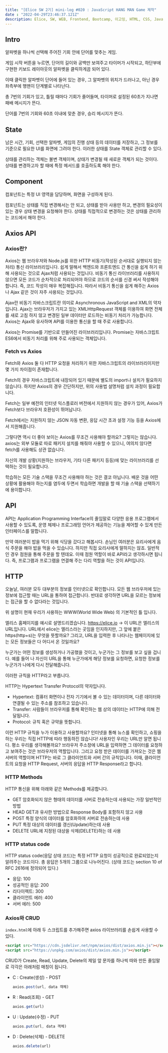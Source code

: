 ```yaml
---
title: "[Elice SW 2기] mini-log #020 : JavaScript HANG MAN Game 제작"
date : "2022-04-29T23:46:37.121Z"
description: Elice, SW, WEB, Frontend, Bootcamp, 이고잉, HTML, CSS, JavaScript, OOP, Event, ES6, async, await, fetch API, REST API
---
```


## Intro

알파벳을 하나씩 선택해 주어진 기회 안에 단어를 맞추는 게임.

게임 시작 버튼을 누르면, 단어의 길이와 공백만 보여주고 타이머가 시작되고, 하단부에 구현한 키보드 레이아웃의 알파벳을 클릭하게끔 되어 있다.

이때 클릭한 알파벳이 단어에 들어 있는 경우, 그 알파벳의 위치가 드러나고, 아닌 경우 좌측부에 행맨이 단계별로 나타난다.

총 7번의 기회가 있고, 틀릴 때마다 기회가 줄어들며, 타이머로 설정된 60초가 지나면 패배 메시지가 뜬다.

단어를 7번의 기회와 60초 이내에 맞춘 경우, 승리 메시지가 뜬다.

## State

남은 시간, 기회, 선택한 알파벳, 게임의 진행 상태 등의 데이터를 저장하고, 그 정보를 기준으로 필요한 UI를 화면에 그려야 한다. 이러한 상태를 State 객체로 관리할 수 있다.

상태를 관리하는 객체는 불변 객체이며, 상태가 변경될 때 새로운 객체가 되는 것이다. 상태를 변경하고자 할 때에 특정 메서드를 호출하도록 해야 한다.

## Component

컴포넌트는 특정 UI 영역을 담당하며, 화면을 구성하게 된다.

컴포넌트는 상태를 직접 변경해서는 안 되고, 상태를 받아 사용만 하고, 변경의 필요성이 있는 경우 상태 변경을 요청해야 한다. 상태를 직접적으로 변경하는 것은 상태를 관리하는 코드에서 해야 한다.

## Axios API

### Axios란?

Axios는 웹 브라우저와 Node.js를 위한 HTTP 비동기(작성된 순서대로 실행되지 않는 처리) 통신 라이브러리입니다. 쉽게 말해서 백엔드와 프론트엔드 간 통신을 쉽게 하기 위해 사용되는 것으로 Ajax처럼 사용되는 것입니다. 비동기 통신 라이브러리를 사용하지 않으면 모든 코드가 순차적으로 처리되어야 하므로 코드의 순서를 신경 써서 작성해야 합니다. 즉, 코드 작성이 매우 복잡해집니다. 따라서 비동기 통신을 쉽게 해주는 Axios나 Ajax 같은 것이 자주 사용되는 것입니다.

Ajax란 비동기 자바스크립트란 의미로 Asynchronous JavaScript and XML의 약자입니다. Ajax는 브라우저가 가지고 있는 XMLHttpRequest 객체를 이용하여 화면 전체를 새로 고침 하지 않고 변경된 일부 데이터만 로드하는 비동기 처리가 가능합니다. Axios는 Ajax와 유사하며 API를 이용한 통신을 할 때 주로 사용합니다.

Axios는 Promise를 기반으로 만들어진 라이브러리입니다. Promise는 자바스크립트 ES6에서 비동기 처리를 위해 주로 사용되는 객체입니다.

### Fetch vs Axios

Fetch와 Axios 둘 다 HTTP 요청을 처리하기 위한 자바스크립트의 라이브러리이지만 몇 가지 차이점이 존재합니다.

Fetch의 경우 자바스크립트에 내장되어 있기 때문에 별도의 import나 설치가 필요하지 않습니다. 하지만 Axios의 경우 간단하지만, 위의 사용법 설명처럼 설치 과정이 필요합니다.

Fetch는 일부 예전의 인터넷 익스플로러 버전에서 지원하지 않는 경우가 있어, Axios가 Fetch보다 브라우저 호환성이 뛰어납니다.

Fetch에서는 지원하지 않는 JSON 자동 변환, 응답 시간 초과 설정 기능 등을 Axios에서 지원해줍니다.

그렇다면 역시 더 좋아 보이는 Axios를 무조건 사용해야 할까요? 그렇지는 않습니다. axios는 외부 모듈로 따로 패키지 설치를 해줘야 사용할 수 있으니, 여의치 않다면 fetch를 사용해도 상관 없습니다.

자신의 개발 상황(지원하는 브라우저, 기타 다른 패키지 등등)에 맞는 라이브러리를 선택하는 것이 필요합니다.

학습하는 모든 기술 스택을 무조건 사용해야 하는 것은 결코 아닙니다. 배운 것을 어떤 상황에 활용해야 하는지를 염두에 두면서 학습하면 개발을 할 때 기술 스택을 선택하기에 용이합니다.

## API

API는 Application Programming Interface의 줄임말로 다양한 응용 프로그램에서 사용할 수 있도록, 운영 체제나 프로그래밍 언어가 제공하는 기능을 제어할 수 있게 만든 인터페이스를 말합니다.

만약 여러분이 밥을 먹기 위해 식당을 갔다고 해봅시다. 손님인 여러분은 요리사에게 음식 주문을 해야 밥을 먹을 수 있습니다. 하지만 직접 요리사에게 말하지는 않죠. 일반적인 경우 점원을 통해 주문을 할 텐데요. 이때 점원 역할이 바로 API라고 생각하시면 됩니다. 즉, 프로그램과 프로그램을 연결해 주는 다리 역할을 하는 것이 API입니다.

## HTTP

오늘날, 여러분 모두 대부분의 정보를 인터넷으로 확인합니다. 모든 웹 브라우저에 있는 정보에 접근할 때는 URL을 통하여 접근합니다. 반대로 생각하면 URL을 모르는 정보에는 접근을 할 수 없다라는 것입니다.

위 설명이 현재 우리가 사용하는 WWW(World Wide Web) 의 기본적인 틀 입니다.

엘리스 홈페이지를 예시로 설명드리겠습니다.
<https://elice.io> → 이 URL은 엘리스의 URL입니다. URL에서 elice는 엘리스라는 곳임을 인지하지만, 그 앞에 붙은 https(http+s)는 무엇을 뜻할까요? 그리고, URL을 입력한 후 나타나는 웹페이지에 있는 모든 정보들은 다 어디서 온 것일까요?

누군가는 어떤 정보를 생성하거나 가공했을 것이고, 누군가는 그 정보를 보고 싶을 겁니다.
예를 들어 나 자신이 URL을 통해 누군가에게 해당 정보를 요청하면, 요청한 정보를 누군가가 나에게 다시 전달해줍니다.

이러한 규칙을 HTTP라고 부릅니다.

HTTP는 Hypertext Transfer Protocol의 약자입니다.

- Hypertext: 컴퓨터 화면이나 전자 기기에서 볼 수 있는 데이터이며, 다른 데이터와 연결될 수 있는 주소를 참조하고 있습니다.
- Transfer: 사람들이 브라우저를 통해 확인하는 웹 상의 데이터는 HTTP에 의해 전달됩니다.
- Protocol: 규칙 혹은 규약을 뜻합니다.

이런 HTTP 규칙을 누가 이용하고 사용할까요? 인터넷을 통해 뉴스를 확인하고, 쇼핑을 하는 우리는 직접 HTTP에 따라 행동하진 않습니다! 사용자인 우리는 URL만 알면 됩니다. 평소 우리를 생각해볼까요? 브라우저 주소창에 URL을 입력하면 그 데이터를 요청하고 보여주는 것은 브라우저의 역할입니다. 그리고 요청 받은 데이터를 가져오는 것은 웹 서버의 역할이며 HTTP는 바로 그 클라이언트와 서버 간의 규칙입니다. 이때, 클라이언트의 요청을 HTTP Request, 서버의 응답을 HTTP Response라고 합니다.

### HTTP Methods

HTTP 통신을 위해 아래와 같은 Methods를 제공합니다.

- GET 암호화되지 않은 형태의 데이터를 서버로 전송하는데 사용되는 가장 일반적인 방법
- HEAD GET과 유사한 방법으로 Response Body를 포함하지 않고 사용
- POST 특정 양식의 데이터를 암호화하여 서버로 전송하는데 사용
- PUT 특정 대상의 데이터를 갱신(Update)하는데 사용
- DELETE URL에 지정된 대상을 삭제(DELETE)하는 데 사용

### HTTP status code

HTTP status code(응답 상태 코드)는 특정 HTTP 요청이 성공적으로 완료되었는지 알려주는 코드이다. 총 응답은 5개의 그룹으로 나누어진다. (상태 코드는 section 10 of RFC 2616에 정의되어 있다.)

- 응답: 100
- 성공적인 응답: 200
- 리다이렉트: 300
- 클라이언트 에러: 400
- 서버 에러: 500

### Axios와 CRUD

`index.html`에 아래 두 스크립트를 추가해주면 axios 라이브러리를 손쉽게 사용할 수 있다.

```html
<script src="https://cdn.jsdelivr.net/npm/axios/dist/axios.min.js"></script>
<script src="https://unpkg.com/axios/dist/axios.min.js"></script>
```

CRUD가 Create, Read, Update, Delete의 제일 앞 문자를 하나씩 따와 만든 줄임말로 각각은 아래처럼 매칭이 됩니다.

- C : Create(생성) - POST

  ```javascript
  axios.post(url, data 객체)
  ```

- R : Read(조회) - GET

    ```javascript
  axios.get(url)
  ```

- U : Update(수정) - PUT

  ```javascript
  axios.put(url, data 객체)
  ```

- D : Delete(삭제) - DELETE

  ```javascript
  axios.delete(url)
  ```
